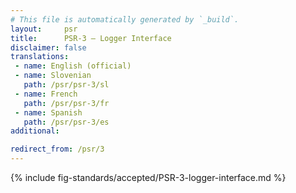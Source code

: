 ```yaml
---
# This file is automatically generated by `_build`.
layout:     psr
title:      PSR-3 — Logger Interface
disclaimer: false
translations:
 - name: English (official)
 - name: Slovenian
   path: /psr/psr-3/sl
 - name: French
   path: /psr/psr-3/fr
 - name: Spanish
   path: /psr/psr-3/es
additional:

redirect_from: /psr/3
---
```

{% include fig-standards/accepted/PSR-3-logger-interface.md %}
